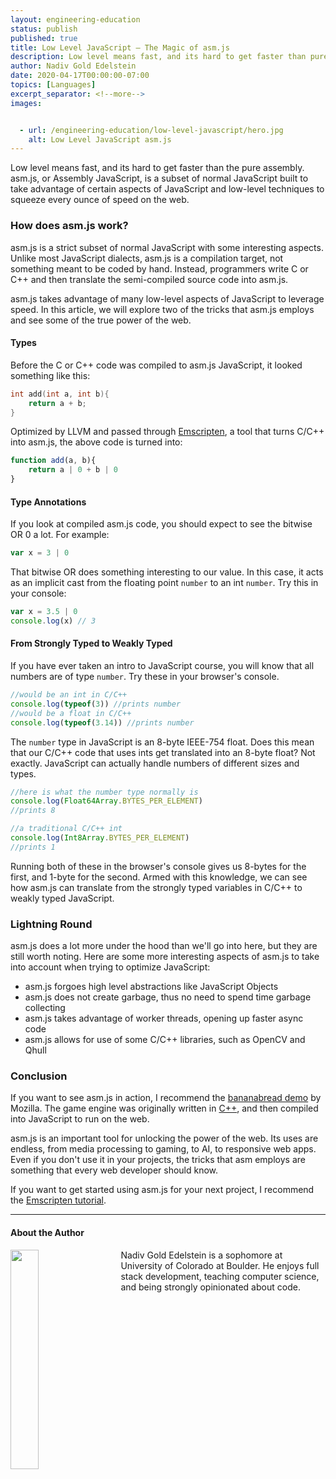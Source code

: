 ```yaml
---
layout: engineering-education
status: publish
published: true
title: Low Level JavaScript – The Magic of asm.js
description: Low level means fast, and its hard to get faster than pure assembly. Asm.js, or Assembly JavaScript is a subset of normal JavaScript built to take advantage of certain aspects of JavaScript and low level techniques to squeeze every ounce of speed on the web.
author: Nadiv Gold Edelstein
date: 2020-04-17T00:00:00-07:00
topics: [Languages]
excerpt_separator: <!--more-->
images:


  - url: /engineering-education/low-level-javascript/hero.jpg
    alt: Low Level JavaScript asm.js
---
```

Low level means fast, and its hard to get faster than the pure assembly. asm.js, or Assembly JavaScript, is a subset of normal JavaScript built to take advantage of certain aspects of JavaScript and low-level techniques to squeeze every ounce of speed on the web.
<!--more-->

### How does asm.js work?
asm.js is a strict subset of normal JavaScript with some interesting aspects. Unlike most JavaScript dialects, asm.js is a compilation target, not something meant to be coded by hand. Instead, programmers write C or C++ and then translate the semi-compiled source code into asm.js.

asm.js takes advantage of many low-level aspects of JavaScript to leverage speed. In this article, we will explore two of the tricks that asm.js employs and see some of the true power of the web.

#### Types
Before the C or C++ code was compiled to asm.js JavaScript, it looked something like this:
```c++
int add(int a, int b){
	return a + b;
}
```
Optimized by LLVM and passed through  [Emscripten](https://emscripten.org/), a tool that turns C/C++ into asm.js, the above code is turned into:
```javascript
function add(a, b){
	return a | 0 + b | 0
}
```
#### Type Annotations
If you look at compiled asm.js code, you should expect to see the bitwise OR 0 a lot. For example:
```javascript
var x = 3 | 0
```
That bitwise OR does something interesting to our value. In this case, it acts as an implicit cast from the floating point `number` to an int `number`. Try this in your console:
```javascript
var x = 3.5 | 0
console.log(x) // 3
```
#### From Strongly Typed to Weakly Typed
If you have ever taken an intro to JavaScript course, you will know that all numbers are of type `number`. Try these in your browser's console.
```javascript
//would be an int in C/C++
console.log(typeof(3)) //prints number
//would be a float in C/C++
console.log(typeof(3.14)) //prints number
```
The `number` type in JavaScript is an 8-byte IEEE-754 float. Does this mean that our C/C++ code that uses ints get translated into an 8-byte float? Not exactly. JavaScript can actually handle numbers of different sizes and types.
```javascript
//here is what the number type normally is
console.log(Float64Array.BYTES_PER_ELEMENT)
//prints 8
```
```javascript
//a traditional C/C++ int
console.log(Int8Array.BYTES_PER_ELEMENT)
//prints 1
```
Running both of these in the browser's console gives us 8-bytes for the first, and 1-byte for the second. Armed with this knowledge, we can see how asm.js can translate from the strongly typed variables in C/C++ to weakly typed JavaScript.

### Lightning Round
asm.js does a lot more under the hood than we'll go into here, but they are still worth noting. Here are some more interesting aspects of asm.js to take into account when trying to optimize JavaScript:

 - asm.js forgoes high level abstractions like JavaScript Objects
 - asm.js does not create garbage, thus no need to spend time garbage collecting
 - asm.js takes advantage of worker threads, opening up faster async code
 - asm.js allows for use of some C/C++ libraries, such as OpenCV and Qhull

### Conclusion
If you want to see asm.js in action, I recommend the [bananabread demo](https://kripken.github.io/misc-js-benchmarks/banana/index.html) by Mozilla. The game engine was originally written in [C++](https://en.wikipedia.org/wiki/Cube_2:_Sauerbraten), and then compiled into JavaScript to run on the web.

asm.js is an important tool for unlocking the power of the web. Its uses are endless, from media processing to gaming, to AI, to responsive web apps. Even if you don't use it in your projects, the tricks that asm employs are something that every web developer should know.

If you want to get started using asm.js for your next project, I recommend the [Emscripten tutorial](https://emscripten.org/docs/getting_started/Tutorial.html).

<!--stackedit_data:
eyJoaXN0b3J5IjpbNTgwNDg3MTddfQ==
-->

---

#### About the Author
<img style="float: left; padding-right: 5%; margin-bottom: 10px; width:30%;" src="/engineering-education/authors/nadiv-gold-edelstein/avatar.jpg">Nadiv Gold Edelstein is a sophomore at University of Colorado at Boulder. He enjoys full stack development, teaching computer science, and being strongly opinionated about code.
